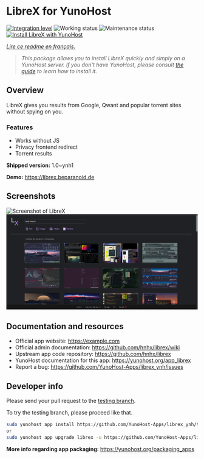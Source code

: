 <!--
N.B.: This README was automatically generated by https://github.com/YunoHost/apps/tree/master/tools/README-generator
It shall NOT be edited by hand.
-->

# LibreX for YunoHost

[![Integration level](https://dash.yunohost.org/integration/librex.svg)](https://dash.yunohost.org/appci/app/librex) ![Working status](https://ci-apps.yunohost.org/ci/badges/librex.status.svg) ![Maintenance status](https://ci-apps.yunohost.org/ci/badges/librex.maintain.svg)  
[![Install LibreX with YunoHost](https://install-app.yunohost.org/install-with-yunohost.svg)](https://install-app.yunohost.org/?app=librex)

*[Lire ce readme en français.](./README_fr.md)*

> *This package allows you to install LibreX quickly and simply on a YunoHost server.
If you don't have YunoHost, please consult [the guide](https://yunohost.org/#/install) to learn how to install it.*

## Overview

LibreX gives you results from Google, Qwant and popular torrent sites without spying on you. 

### Features

- Works without JS
- Privacy frontend redirect
- Torrent results


**Shipped version:** 1.0~ynh1

**Demo:** https://librex.beparanoid.de

## Screenshots

![Screenshot of LibreX](./doc/screenshots/.DS_Store)
![Screenshot of LibreX](./doc/screenshots/screenshot.png)

## Documentation and resources

* Official app website: <https://example.com>
* Official admin documentation: <https://github.com/hnhx/librex/wiki>
* Upstream app code repository: <https://github.com/hnhx/librex>
* YunoHost documentation for this app: <https://yunohost.org/app_librex>
* Report a bug: <https://github.com/YunoHost-Apps/librex_ynh/issues>

## Developer info

Please send your pull request to the [testing branch](https://github.com/YunoHost-Apps/librex_ynh/tree/testing).

To try the testing branch, please proceed like that.

``` bash
sudo yunohost app install https://github.com/YunoHost-Apps/librex_ynh/tree/testing --debug
or
sudo yunohost app upgrade librex -u https://github.com/YunoHost-Apps/librex_ynh/tree/testing --debug
```

**More info regarding app packaging:** <https://yunohost.org/packaging_apps>
